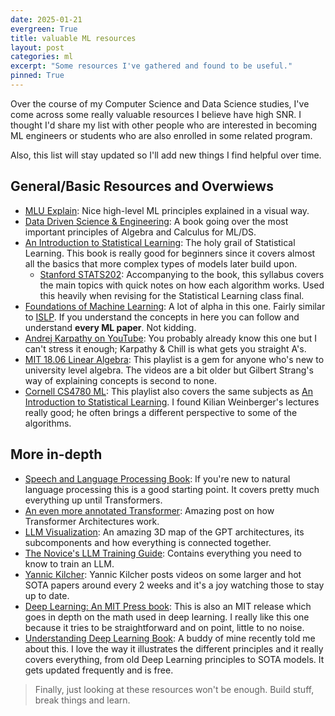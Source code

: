 ```yaml
---
date: 2025-01-21
evergreen: True
title: valuable ML resources
layout: post
categories: ml
excerpt: "Some resources I've gathered and found to be useful."
pinned: True
---
```


Over the course of my Computer Science and Data Science studies, I've come across some really valuable resources I believe have high SNR. I thought I'd share my list with other people who are interested in becoming ML engineers or students who are also enrolled in some related program.

Also, this list will stay updated so I'll add new things I find helpful over time.

## General/Basic Resources and Overwiews

- [MLU Explain](https://mlu-explain.github.io/): Nice high-level ML principles explained in a visual way.
- [Data Driven Science & Engineering](https://databookuw.com/databook.pdf): A book going over the most important principles of Algebra and Calculus for ML/DS.
- [An Introduction to Statistical Learning](https://www.statlearning.com/): The holy grail of Statistical Learning. This book is really good for beginners since it covers almost all the basics that more complex types of models later build upon.
    - [Stanford STATS202](https://web.stanford.edu/class/stats202/intro.html): Accompanying to the book, this syllabus covers the main topics with quick notes on how each algorithm works. Used this heavily when revising for the Statistical Learning class final.
- [Foundations of Machine Learning](https://www.hlevkin.com/hlevkin/45MachineDeepLearning/ML/Foundations_of_Machine_Learning.pdf): A lot of alpha in this one. Fairly similar to [ISLP](https://www.statlearning.com/). If you understand the concepts in here you can follow and understand **every ML paper**. Not kidding.
- [Andrej Karpathy on YouTube](https://www.youtube.com/andrejkarpathy): You probably already know this one but I can't stress it enough; Karpathy & Chill is what gets you straight A's.
- [MIT 18.06 Linear Algebra](https://www.youtube.com/watch?v=J7DzL2_Na80&list=PL221E2BBF13BECF6C&index=3): This playlist is a gem for anyone who's new to  university level algebra. The videos are a bit older but Gilbert Strang's way of explaining concepts is second to none.
- [Cornell CS4780 ML](https://www.youtube.com/watch?v=MrLPzBxG95I&list=PLl8OlHZGYOQ7bkVbuRthEsaLr7bONzbXS): This playlist also covers the same subjects as [An Introduction to Statistical Learning](https://www.statlearning.com/). I found Kilian Weinberger's lectures really good; he often brings a different perspective to some of the algorithms.

## More in-depth

- [Speech and Language Processing Book](https://web.stanford.edu/~jurafsky/slp3/): If you're new to natural language processing this is a good starting point. It covers pretty much everything up until Transformers.
- [An even more annotated Transformer](https://pi-tau.github.io/posts/transformer/): Amazing post on how Transformer Architectures work.
- [LLM Visualization](https://bbycroft.net/llm): An amazing 3D map of the GPT architectures, its subcomponents and how everything is connected together.
- [The Novice's LLM Training Guide](https://rentry.co/llm-training): Contains everything you need to know to train an LLM.
- [Yannic Kilcher](https://www.youtube.com/@YannicKilcher): Yannic Kilcher posts videos on some larger and hot SOTA papers around every 2 weeks and it's a joy watching those to stay up to date.
- [Deep Learning: An MIT Press book](https://www.deeplearningbook.org/): This is also an MIT release which goes in depth on the math used in deep learning. I really like this one because it tries to be straightforward and on point, little to no noise.
- [Understanding Deep Learning Book](https://udlbook.github.io/udlbook/): A buddy of mine recently told me about this. I love the way it illustrates the different principles and it really covers everything, from old Deep Learning principles to SOTA models. It gets updated frequently and is free. 

> Finally, just looking at these resources won't be enough. Build stuff, break things and learn.
